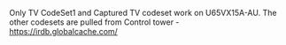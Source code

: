 Only TV CodeSet1 and Captured TV codeset work on U65VX15A-AU. 
The other codesets are pulled from Control tower - https://irdb.globalcache.com/
